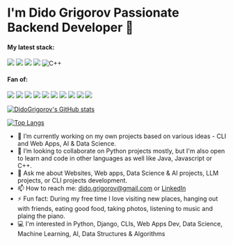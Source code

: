 # I'm Dido Grigorov Passionate Backend Developer 👋

#### My latest stack: <br>
![](https://img.shields.io/badge/Python-3776AB?style=for-the-badge&logo=python&logoColor=white) ![](https://img.shields.io/badge/Django-092E20?style=for-the-badge&logo=django&logoColor=white) ![](https://img.shields.io/badge/JavaScript-323330?style=for-the-badge&logo=javascript&logoColor=F7DF1E)
![](https://img.shields.io/badge/PostgreSQL-316192?style=for-the-badge&logo=postgresql&logoColor=white) ![C++](https://img.shields.io/badge/c++-%2300599C.svg?style=for-the-badge&logo=c%2B%2B&logoColor=white)

#### Fan of:
![](https://img.shields.io/badge/PyCharm-000000.svg?&style=for-the-badge&logo=PyCharm&logoColor=white) ![](https://img.shields.io/badge/replit-667881?style=for-the-badge&logo=replit&logoColor=white) ![](https://img.shields.io/badge/Colab-F9AB00?style=for-the-badge&logo=googlecolab&color=525252) ![](https://img.shields.io/badge/Digital_Ocean-0080FF?style=for-the-badge&logo=DigitalOcean&logoColor=white) ![](https://img.shields.io/badge/Ubuntu-E95420?style=for-the-badge&logo=ubuntu&logoColor=white) ![](https://img.shields.io/badge/-Hackerrank-2EC866?style=for-the-badge&logo=HackerRank&logoColor=white) ![](https://img.shields.io/badge/-LeetCode-FFA116?style=for-the-badge&logo=LeetCode&logoColor=black) ![](https://img.shields.io/badge/Kaggle-20BEFF?style=for-the-badge&logo=Kaggle&logoColor=white) ![](https://img.shields.io/badge/Codewars-B1361E?style=for-the-badge&logo=Codewars&logoColor=white) ![](https://img.shields.io/badge/Codechef-%23B92B27.svg?&style=for-the-badge&logo=Codechef&logoColor=white)

[![DidoGrigorov's GitHub stats](https://github-readme-stats.vercel.app/api?username=didogrigorov)](https://github.com/didogrigorov/github-readme-stats)

[![Top Langs](https://github-readme-stats.vercel.app/api/top-langs/?username=didogrigorov&layout=compact)](https://github.com/didogrigorov/github-readme-stats)

- 🔭 I’m currently working on my own projects based on various ideas - CLI and Web Apps, AI & Data Science.
- 👯 I’m looking to collaborate on Python projects mostly, but I'm also open to learn and code in other languages as well like Java, Javascript or C++.
- 💬 Ask me about Websites, Web apps, Data Science & AI projects, LLM projects, or CLI projects development. 
- 📫 How to reach me: dido.grigorov@gmail.com or [LinkedIn](https://linkedin.com/in/didogrigorov)
- ⚡ Fun fact: During my free time I love visiting new places, hanging out with friends, eating good food, taking photos, listening to music and plaing the piano.
- :computer: I'm interested in Python, Django, CLIs, Web Apps Dev, Data Science, Machine Learning, AI, Data Structures & Algorithms
